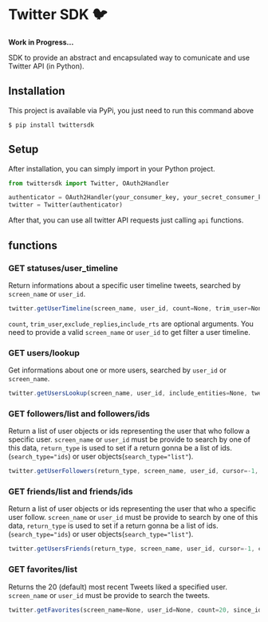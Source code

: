 # Twitter SDK :bird:

**Work in Progress...**

SDK to provide an abstract and encapsulated way to comunicate and use Twitter API (in Python).

## Installation

This project is available via PyPi, you just need to run this command above

```
$ pip install twittersdk
```

## Setup

After installation, you can simply import in your Python project.

```python
from twittersdk import Twitter, OAuth2Handler

authenticator = OAuth2Handler(your_consumer_key, your_secret_consumer_key)
twitter = Twitter(authenticator)

```

After that, you can use all twitter API requests just calling `api` functions.

## functions

### GET statuses/user_timeline

Return informations about a specific user timeline tweets, searched by `screen_name` or `user_id`.

```javascript
twitter.getUserTimeline(screen_name, user_id, count=None, trim_user=None, exclude_replies=None, include_rts=None)
```

`count`, `trim_user`,`exclude_replies`,`include_rts` are optional arguments. You need to provide a valid `screen_name` or `user_id` to get filter a user timeline.

### GET users/lookup

Get informations about one or more users, searched by `user_id` or `screen_name`. 

``` javascript
twitter.getUsersLookup(screen_name, user_id, include_entities=None, tweet_mode=None)
```

### GET followers/list and followers/ids

Return a list of user objects or ids representing the user that who follow a specific user. `screen_name` or `user_id` must be provide to search by one of this data, `return_type` is used to set if a return gonna be a list of ids. (`search_type="ids`) or user objects(`search_type="list"`).    

```javascript
twitter.getUserFollowers(return_type, screen_name, user_id, cursor=-1, count=None, skip_status=False, include_user_entities=False)
```

### GET friends/list and friends/ids

Return a list of user objects or ids representing the user that who a specific user follow. `screen_name` or `user_id` must be provide to search by one of this data, `return_type` is used to set if a return gonna be a list of ids. (`search_type="ids`) or user objects(`search_type="list"`).    

```javascript
twitter.getUsersFriends(return_type, screen_name, user_id, cursor=-1, count=20, stringify_ids=False)
```

### GET favorites/list

Returns the 20 (default) most recent Tweets liked a specified user. `screen_name` or `user_id` must be provide to search the tweets.

```javascript
twitter.getFavorites(screen_name=None, user_id=None, count=20, since_id=None, max_id=None, include_entities=None)
```

